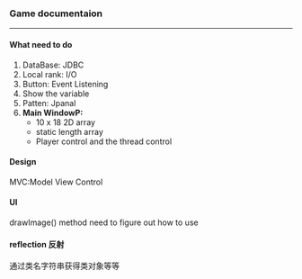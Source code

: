 ### Game documentaion
<hr>

#### What need to do
1. DataBase: JDBC
2. Local rank: I/O
3. Button: Event Listening 
4. Show the variable
5. Patten: Jpanal 
6. **Main WindowP:** 
    - 10 x 18 2D array
    - static length array
    - Player control and the thread control

#### Design
MVC:Model View Control

#### UI
drawImage() method need to figure out how to use

#### reflection 反射
通过类名字符串获得类对象等等